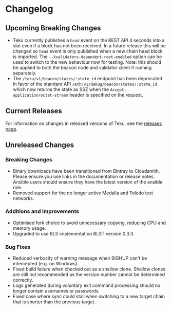 # Changelog

## Upcoming Breaking Changes
- Teku currently publishes a `head` event on the REST API 4 seconds into a slot even if a block has not been received. In a future release this will be changed so `head` event is only published when a new
  chain head block is imported. The `--Xvalidators-dependent-root-enabled` option can be used to switch to the new behaviour now for testing.
  Note: this should be applied to both the beacon node and validator client if running separately.
- The `/teku/v1/beacon/states/:state_id` endpoint has been deprecated in favor of the standard API `/eth/v1/debug/beacon/states/:state_id` which now returns the state as SSZ when the `Accept: application/octet-stream` header is specified on the request. 

## Current Releases
For information on changes in released versions of Teku, see the [releases page](https://github.com/ConsenSys/teku/releases).

## Unreleased Changes

### Breaking Changes
- Binary downloads have been transitioned from Bintray to Cloudsmith.  Please ensure you use links in the documentation or release notes.
  Ansible users should ensure they have the latest version of the ansible role.
- Removed support for the no longer active Medalla and Toledo test networks.
  
### Additions and Improvements
- Optimised fork choice to avoid unnecessary copying, reducing CPU and memory usage.
- Upgraded to use BLS implementation BLST version 0.3.3.

### Bug Fixes
- Reduced verbosity of warning message when SIGHUP can't be intercepted (e.g. on Windows)
- Fixed build failure when checked out as a shallow clone. Shallow clones are still not recommended as the version number cannot be determined correctly.
- Logs generated during voluntary exit command processing should no longer contain usernames or passwords.
- Fixed case where sync could stall when switching to a new target chain that is shorter than the previous target.